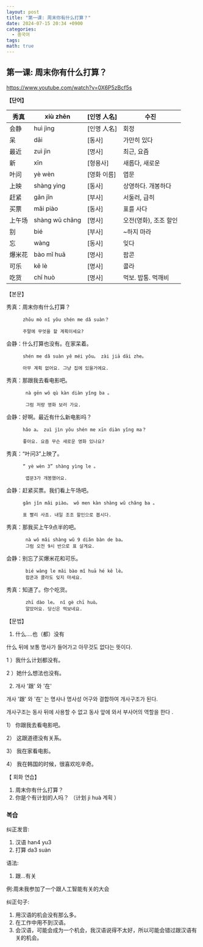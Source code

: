 ```yaml
---
layout: post
title: "第一课: 周末你有什么打算？"
date: 2024-07-15 20:34 +0900
categories:
  - 중국어
tags: 
math: true
---
```

## **第一课: 周末你有什么打算？**

https://www.youtube.com/watch?v=0X6P5zBcf5s

**【단어】**

| 秀真  | xiù zhēn       | [인명 人名] | 수진            |
| --- | -------------- | ------- | ------------- |
| 会静  | huì jìng       | [인명 人名] | 회정            |
| 呆   | dāi            | [동사]    | 가만히 있다        |
| 最近  | zuì jìn        | [명사]    | 최근, 요즘        |
| 新   | xīn            | [형용사]   | 새롭다, 새로운      |
| 叶问  | yè wèn         | [영화 이름] | 엽문            |
| 上映  | shàng yìng     | [동사]    | 상영하다. 개봉하다    |
| 赶紧  | gǎn jǐn        | [부사]    | 서둘러, 급히       |
| 买票  | mǎi piào       | [동사]    | 표를 사다         |
| 上午场 | shàng wǔ chǎng | [명사]    | 오전(영화), 조조 할인 |
| 别   | bié            | [부사]    | ~하지 마라        |
| 忘   | wàng           | [동사]    | 잊다            |
| 爆米花 | bào mǐ huā     | [명사]    | 팝콘            |
| 可乐  | kě lè          | [명사]    | 콜라            |
| 吃货  | chī huò        | [명사]    | 먹보. 밥통. 먹깨비   |

【본문】

秀真：周末你有什么打算？

          zhōu mò nǐ yǒu shén me dǎ suàn？

          주말에 무엇을 할 계획이세요?



会静：什么打算也没有。在家呆着。

          shén me dǎ suàn yě méi yǒu。 zài jiā dāi zhe。

          아무 계획 없어요. 그냥 집에 있을거에요.



秀真：那跟我去看电影吧。

           nà gēn wǒ qù kàn diàn yǐng ba 。

           그럼 저랑 영화 보러 가요.



会静：好啊。最近有什么新电影吗？

          hǎo a。 zuì jìn yǒu shén me xīn diàn yǐng ma？

          좋아요. 요즘 무슨 새로운 영화 있나요?



秀真：“叶问3”上映了。

          “ yè wèn 3” shàng yìng le 。

           엽문3가 개봉했어요.



会静：赶紧买票。我们看上午场吧。

          gǎn jǐn mǎi piào。 wǒ men kàn shàng wǔ chǎng ba 。

          표 빨리 사죠. 내일 조조 할인으로 봅시다.



秀真：那我买上午9点半的吧。

           nà wǒ mǎi shàng wǔ 9 diǎn bàn de ba。
           그럼 오전 9시 반으로 표 살게요.



会静：别忘了买爆米花和可乐。

           bié wàng le mǎi bào mǐ huā hé kě lè。
           팝콘과 콜라도 잊지 마세요.



秀真：知道了。你个吃货。

           zhī dào le。 nǐ gè chī huò。
           알았어요. 당신은 먹보네요.


【문법】
1. 什么….也（都）没有

什么 뒤에 보통 명사가 들어가고 아무것도 없다는 뜻이다.

1 ）我什么计划都没有。

2 ）她什么想法也没有。


2. 개사 '跟' 와 '在'

개사 '跟' 와 '在' 는 명사나 명사성 어구와 결합하여 개사구조가 된다.

개사구조는  동사 뒤에 사용할 수 없고 동사 앞에 와서 부사어의 역할을 한다 .

1）  你跟我去看电影吧。

2）  这跟道德没有关系。

3）  我在家看电影。

4）  我在韩国的时候，很喜欢吃辛奇。      

    

【 회화 연습】

1. 周末你有什么打算？
2. 你是个有计划的人吗？ （计划  jì huà  계획 ）


### 복습

纠正发音:
1. 汉语 han4 yu3
2. 打算 da3 suàn

语法:
1. 跟...有关

例:周未我参加了一个跟人工智能有关的大会


纠正句子:
1. 用汉语的机会没有那么多。
2. 在工作中用不到汉语。
3. 会汉语，可能会成为一个机会，我汉语说得不太好，所以可能会错过跟汉语有关的机会。